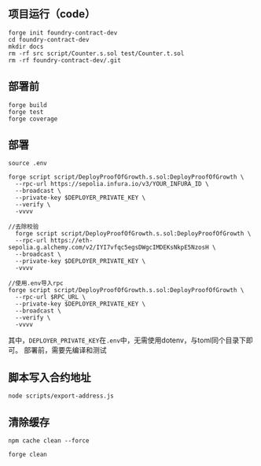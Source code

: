 ## 项目运行（code）
```
forge init foundry-contract-dev
cd foundry-contract-dev
mkdir docs
rm -rf src script/Counter.s.sol test/Counter.t.sol
rm -rf foundry-contract-dev/.git
```

## 部署前
```
forge build
forge test
forge coverage
```

## 部署
```
source .env

forge script script/DeployProofOfGrowth.s.sol:DeployProofOfGrowth \
  --rpc-url https://sepolia.infura.io/v3/YOUR_INFURA_ID \
  --broadcast \
  --private-key $DEPLOYER_PRIVATE_KEY \
  --verify \
  -vvvv

//去除校验
  forge script script/DeployProofOfGrowth.s.sol:DeployProofOfGrowth \
  --rpc-url https://eth-sepolia.g.alchemy.com/v2/IYI7vfqc5egsDWgcIMDEKsNkpE5NzosH \
  --broadcast \
  --private-key $DEPLOYER_PRIVATE_KEY \
  -vvvv

//使用.env导入rpc
forge script script/DeployProofOfGrowth.s.sol:DeployProofOfGrowth \
  --rpc-url $RPC_URL \
  --private-key $DEPLOYER_PRIVATE_KEY \
  --broadcast \
  --verify \
  -vvvv
```
其中，`DEPLOYER_PRIVATE_KEY`在`.env`中，无需使用dotenv，与toml同个目录下即可。
部署前，需要先编译和测试

## 脚本写入合约地址
```
node scripts/export-address.js
```
## 清除缓存
```
npm cache clean --force

forge clean

```